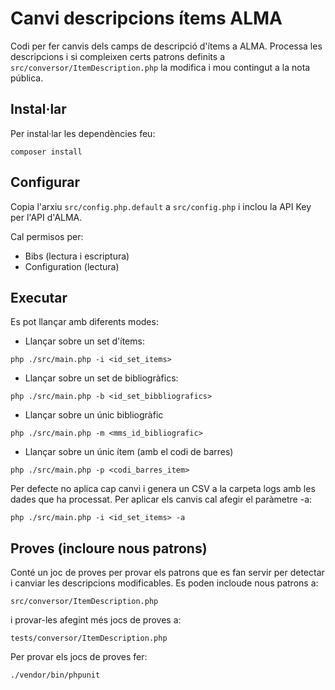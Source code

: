 # Canvi descripcions ítems ALMA

Codi per fer canvis dels camps de descripció d'ítems a ALMA. Processa les descripcions i si compleixen certs patrons definits a `src/conversor/ItemDescription.php` la modifica i mou contingut a la nota pública.

## Instal·lar

Per instal·lar les dependències feu:

`composer install`

## Configurar

Copia l'arxiu `src/config.php.default` a `src/config.php` i inclou la API Key per l'API d'ALMA.

Cal permisos per:

- Bibs (lectura i escriptura)
- Configuration (lectura)

## Executar

Es pot llançar amb diferents modes:

- Llançar sobre un set d'ítems:

`php ./src/main.php -i <id_set_items>`

- Llançar sobre un set de bibliogràfics:

`php ./src/main.php -b <id_set_bibbliografics>`

- Llançar sobre un únic bibliogràfic

`php ./src/main.php -m <mms_id_bibliografic>`

- Llançar sobre un únic ítem (amb el codi de barres)

`php ./src/main.php -p <codi_barres_item>`

Per defecte no aplica cap canvi i genera un CSV a la carpeta logs amb les dades que ha processat. Per aplicar els canvis cal afegir el paràmetre -a:

`php ./src/main.php -i <id_set_items> -a`

## Proves (incloure nous patrons)

Conté un joc de proves per provar els patrons que es fan servir per detectar i canviar les descripcions modificables. Es poden incloude nous patrons a:

`src/conversor/ItemDescription.php`

i provar-les afegint més jocs de proves a:

`tests/conversor/ItemDescription.php`

Per provar els jocs de proves fer:

`./vendor/bin/phpunit`


